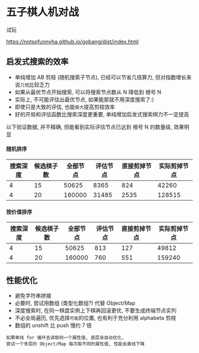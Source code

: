 # 五子棋人机对战

试玩

<https://notsofunnyha.github.io/gobang/dist/index.html>

## 启发式搜索的效率

- 单纯增加 AB 剪枝 (随机搜索子节点), 已经可以节省几倍算力, 但对指数增长来说`几倍`比较乏力
- 如果从最优节点开始搜索, 可以将搜索节点数从 N 降低到 根号 N
- 实际上, 不可能评估出最优节点, 如果能那就不用深度搜索了:)
- 即使只是大致的评估, 也能`极大`提高剪枝效率
- 好的开局和评估函数比搜索深度更重要, 单纯增加启发式搜索棋力不一定提高

以下验证数据, 并不精确, 但能看到实际评估节点已达到 根号 N 的数量级, 效果明显

#### 随机排序

| 搜索深度 | 候选棋子数 | 全部节点 | 评估节点 | 直接剪掉节点 | 实际剪掉节点 |
| -------- | ---------- | -------- | -------- | ------------ | ------------ |
| 4        | 15         | 50625    | 8365     | 824          | 42260        |
| 4        | 20         | 160000   | 31485    | 2535         | 128515       |

#### 按价值排序

| 搜索深度 | 候选棋子数 | 全部节点 | 评估节点 | 直接剪掉节点 | 实际剪掉节点 |
| -------- | ---------- | -------- | -------- | ------------ | ------------ |
| 4        | 15         | 50625    | 813      | 127          | 49812        |
| 4        | 20         | 160000   | 760      | 551          | 159240       |

## 性能优化

- 避免字符串拼接
- 必要时, 尝试用数组 (类型化数组?) 代替 Object/Map
- 深度搜索时, 在同一棋盘实例上下棋再回滚更优, 不要生成终端节点实列
- 不必全局遍历, 优先选择`可能`的位置, 也有利于充分利用 alphabeta 剪枝
- 数组的 unshift 比 push 慢约 7 倍

```
如果单纯 for 循环去读取同一个属性值, 底层会自动优化,
尝试一个多层的 Object/Map 每次取不同的属性值, 性能会直线下降
```
